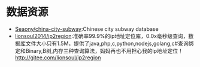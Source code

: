 # 数据资源

* [Seaony/china-city-subway](https://github.com/Seaony/china-city-subway):Chinese city subway database
* [lionsoul2014/ip2region](https://github.com/lionsoul2014/ip2region):准确率99.9%的ip地址定位库，0.0x毫秒级查询，数据库文件大小只有1.5M，提供了java,php,c,python,nodejs,golang,c#查询绑定和Binary,B树,内存三种查询算法，妈妈再也不用担心我的ip地址定位！ http://gitee.com/lionsoul/ip2region
